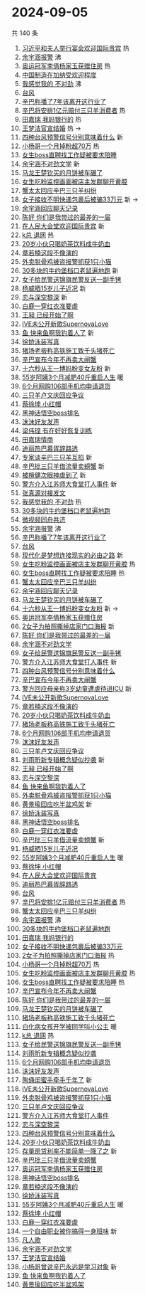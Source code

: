 # 2024-09-05

共 140 条

<!-- BEGIN -->
<!-- 最后更新时间 Thu Sep 05 2024 02:18:53 GMT+0800 (China Standard Time) -->

1. [习近平和夫人举行宴会欢迎国际贵宾](https://s.weibo.com//weibo?q=%23%E4%B9%A0%E8%BF%91%E5%B9%B3%E5%92%8C%E5%A4%AB%E4%BA%BA%E4%B8%BE%E8%A1%8C%E5%AE%B4%E4%BC%9A%E6%AC%A2%E8%BF%8E%E5%9B%BD%E9%99%85%E8%B4%B5%E5%AE%BE%23&Refer=new_time)
   热
1. [余宇涵报警](https://s.weibo.com//weibo?q=%E4%BD%99%E5%AE%87%E6%B6%B5%E6%8A%A5%E8%AD%A6&t=31&band_rank=1&Refer=top)
   沸
1. [奥运冠军李倩杨家玉获赠住房](https://s.weibo.com//weibo?q=%23%E5%A5%A5%E8%BF%90%E5%86%A0%E5%86%9B%E6%9D%8E%E5%80%A9%E6%9D%A8%E5%AE%B6%E7%8E%89%E8%8E%B7%E8%B5%A0%E4%BD%8F%E6%88%BF%23&t=31&band_rank=2&Refer=top)
   热
1. [中国制造在加纳受欢迎程度](https://s.weibo.com//weibo?q=%23%E4%B8%AD%E5%9B%BD%E5%88%B6%E9%80%A0%E5%9C%A8%E5%8A%A0%E7%BA%B3%E5%8F%97%E6%AC%A2%E8%BF%8E%E7%A8%8B%E5%BA%A6%23&t=31&band_rank=3&Refer=top)
1. [我感觉我的 不对劲](https://s.weibo.com//weibo?q=%E6%88%91%E6%84%9F%E8%A7%89%E6%88%91%E7%9A%84%20%E4%B8%8D%E5%AF%B9%E5%8A%B2&t=31&band_rank=4&Refer=top)
   沸
1. [台风](https://s.weibo.com//weibo?q=%E5%8F%B0%E9%A3%8E&t=31&band_rank=5&Refer=top)
1. [辛巴称播了7年该离开这行业了](https://s.weibo.com//weibo?q=%23%E8%BE%9B%E5%B7%B4%E7%A7%B0%E6%92%AD%E4%BA%867%E5%B9%B4%E8%AF%A5%E7%A6%BB%E5%BC%80%E8%BF%99%E8%A1%8C%E4%B8%9A%E4%BA%86%23&t=31&band_rank=6&Refer=top)
1. [辛巴将安排1亿元赔付三只羊消费者](https://s.weibo.com//weibo?q=%23%E8%BE%9B%E5%B7%B4%E5%B0%86%E5%AE%89%E6%8E%921%E4%BA%BF%E5%85%83%E8%B5%94%E4%BB%98%E4%B8%89%E5%8F%AA%E7%BE%8A%E6%B6%88%E8%B4%B9%E8%80%85%23&t=31&band_rank=7&Refer=top)
   热
1. [田嘉瑞 我妈银行的](https://s.weibo.com//weibo?q=%E7%94%B0%E5%98%89%E7%91%9E%20%E6%88%91%E5%A6%88%E9%93%B6%E8%A1%8C%E7%9A%84&t=31&band_rank=8&Refer=top)
   热
1. [王梦洁官宣结婚](https://s.weibo.com//weibo?q=%23%E7%8E%8B%E6%A2%A6%E6%B4%81%E5%AE%98%E5%AE%A3%E7%BB%93%E5%A9%9A%23&t=31&band_rank=9&Refer=top)
   热 ->
1. [四种台风预警信号分别意味着什么](https://s.weibo.com//weibo?q=%23%E5%9B%9B%E7%A7%8D%E5%8F%B0%E9%A3%8E%E9%A2%84%E8%AD%A6%E4%BF%A1%E5%8F%B7%E5%88%86%E5%88%AB%E6%84%8F%E5%91%B3%E7%9D%80%E4%BB%80%E4%B9%88%23&t=31&band_rank=10&Refer=top)
   新
1. [小杨哥一个月掉粉超70万](https://s.weibo.com//weibo?q=%23%E5%B0%8F%E6%9D%A8%E5%93%A5%E4%B8%80%E4%B8%AA%E6%9C%88%E6%8E%89%E7%B2%89%E8%B6%8570%E4%B8%87%23&t=31&band_rank=11&Refer=top)
   热
1. [女生boss直聘找工作疑被要求陪睡](https://s.weibo.com//weibo?q=%23%E5%A5%B3%E7%94%9Fboss%E7%9B%B4%E8%81%98%E6%89%BE%E5%B7%A5%E4%BD%9C%E7%96%91%E8%A2%AB%E8%A6%81%E6%B1%82%E9%99%AA%E7%9D%A1%23&t=31&band_rank=12&Refer=top)
1. [余宇涵不对劲文学](https://s.weibo.com//weibo?q=%23%E4%BD%99%E5%AE%87%E6%B6%B5%E4%B8%8D%E5%AF%B9%E5%8A%B2%E6%96%87%E5%AD%A6%23&t=31&band_rank=13&Refer=top)
   新
1. [马龙王楚钦买的月饼被车碾了](https://s.weibo.com//weibo?q=%23%E9%A9%AC%E9%BE%99%E7%8E%8B%E6%A5%9A%E9%92%A6%E4%B9%B0%E7%9A%84%E6%9C%88%E9%A5%BC%E8%A2%AB%E8%BD%A6%E7%A2%BE%E4%BA%86%23&t=31&band_rank=14&Refer=top)
1. [女生吃粉监控画面被店主发群聊开黄腔](https://s.weibo.com//weibo?q=%23%E5%A5%B3%E7%94%9F%E5%90%83%E7%B2%89%E7%9B%91%E6%8E%A7%E7%94%BB%E9%9D%A2%E8%A2%AB%E5%BA%97%E4%B8%BB%E5%8F%91%E7%BE%A4%E8%81%8A%E5%BC%80%E9%BB%84%E8%85%94%23&t=31&band_rank=15&Refer=top)
1. [蟹太太回应辛巴三只羊纠纷](https://s.weibo.com//weibo?q=%23%E8%9F%B9%E5%A4%AA%E5%A4%AA%E5%9B%9E%E5%BA%94%E8%BE%9B%E5%B7%B4%E4%B8%89%E5%8F%AA%E7%BE%8A%E7%BA%A0%E7%BA%B7%23&t=31&band_rank=16&Refer=top)
1. [女子接收不明快递包裹后被骗33万元](https://s.weibo.com//weibo?q=%23%E5%A5%B3%E5%AD%90%E6%8E%A5%E6%94%B6%E4%B8%8D%E6%98%8E%E5%BF%AB%E9%80%92%E5%8C%85%E8%A3%B9%E5%90%8E%E8%A2%AB%E9%AA%9733%E4%B8%87%E5%85%83%23&t=31&band_rank=17&Refer=top)
   新 ->
1. [余宇涵回应聊天记录](https://s.weibo.com//weibo?q=%23%E4%BD%99%E5%AE%87%E6%B6%B5%E5%9B%9E%E5%BA%94%E8%81%8A%E5%A4%A9%E8%AE%B0%E5%BD%95%23&t=31&band_rank=18&Refer=top)
1. [陈好 你们是我带过的最差的一届](https://s.weibo.com//weibo?q=%E9%99%88%E5%A5%BD%20%E4%BD%A0%E4%BB%AC%E6%98%AF%E6%88%91%E5%B8%A6%E8%BF%87%E7%9A%84%E6%9C%80%E5%B7%AE%E7%9A%84%E4%B8%80%E5%B1%8A&t=31&band_rank=19&Refer=top)
1. [在人民大会堂欢迎国际贵宾](https://s.weibo.com//weibo?q=%23%E5%9C%A8%E4%BA%BA%E6%B0%91%E5%A4%A7%E4%BC%9A%E5%A0%82%E6%AC%A2%E8%BF%8E%E5%9B%BD%E9%99%85%E8%B4%B5%E5%AE%BE%23&t=31&band_rank=20&Refer=top)
   新
1. [k总 退网](https://s.weibo.com//weibo?q=k%E6%80%BB%20%E9%80%80%E7%BD%91&t=31&band_rank=21&Refer=top)
   热
1. [20岁小伙只喝奶茶饮料成牛奶血](https://s.weibo.com//weibo?q=%2320%E5%B2%81%E5%B0%8F%E4%BC%99%E5%8F%AA%E5%96%9D%E5%A5%B6%E8%8C%B6%E9%A5%AE%E6%96%99%E6%88%90%E7%89%9B%E5%A5%B6%E8%A1%80%23&t=31&band_rank=22&Refer=top)
1. [章若楠这段不像演的](https://s.weibo.com//weibo?q=%E7%AB%A0%E8%8B%A5%E6%A5%A0%E8%BF%99%E6%AE%B5%E4%B8%8D%E5%83%8F%E6%BC%94%E7%9A%84&t=31&band_rank=23&Refer=top)
1. [外卖脱骨鸡被盗报警抓获1只小猫](https://s.weibo.com//weibo?q=%23%E5%A4%96%E5%8D%96%E8%84%B1%E9%AA%A8%E9%B8%A1%E8%A2%AB%E7%9B%97%E6%8A%A5%E8%AD%A6%E6%8A%93%E8%8E%B71%E5%8F%AA%E5%B0%8F%E7%8C%AB%23&t=31&band_rank=24&Refer=top)
1. [30多块的牛约堡档口老鼠遍地跑](https://s.weibo.com//weibo?q=%2330%E5%A4%9A%E5%9D%97%E7%9A%84%E7%89%9B%E7%BA%A6%E5%A0%A1%E6%A1%A3%E5%8F%A3%E8%80%81%E9%BC%A0%E9%81%8D%E5%9C%B0%E8%B7%91%23&t=31&band_rank=25&Refer=top)
   新
1. [女子给民警送锦旗民警反送一副手铐](https://s.weibo.com//weibo?q=%23%E5%A5%B3%E5%AD%90%E7%BB%99%E6%B0%91%E8%AD%A6%E9%80%81%E9%94%A6%E6%97%97%E6%B0%91%E8%AD%A6%E5%8F%8D%E9%80%81%E4%B8%80%E5%89%AF%E6%89%8B%E9%93%90%23&t=31&band_rank=26&Refer=top)
1. [杨威晒15岁儿子近况](https://s.weibo.com//weibo?q=%23%E6%9D%A8%E5%A8%81%E6%99%9215%E5%B2%81%E5%84%BF%E5%AD%90%E8%BF%91%E5%86%B5%23&t=31&band_rank=27&Refer=top)
   新
1. [恋与深空黎深](https://s.weibo.com//weibo?q=%E6%81%8B%E4%B8%8E%E6%B7%B1%E7%A9%BA%E9%BB%8E%E6%B7%B1&t=31&band_rank=28&Refer=top)
   新
1. [白鹿一穿红衣准要虐](https://s.weibo.com//weibo?q=%23%E7%99%BD%E9%B9%BF%E4%B8%80%E7%A9%BF%E7%BA%A2%E8%A1%A3%E5%87%86%E8%A6%81%E8%99%90%23&t=31&band_rank=29&Refer=top)
1. [王昶 已经开始了啊](https://s.weibo.com//weibo?q=%E7%8E%8B%E6%98%B6%20%E5%B7%B2%E7%BB%8F%E5%BC%80%E5%A7%8B%E4%BA%86%E5%95%8A&t=31&band_rank=30&Refer=top)
1. [IVE未公开新歌SupernovaLove](https://s.weibo.com//weibo?q=IVE%E6%9C%AA%E5%85%AC%E5%BC%80%E6%96%B0%E6%AD%8CSupernovaLove&t=31&band_rank=31&Refer=top)
1. [鱼 快来鱼啊我钓着人了](https://s.weibo.com//weibo?q=%E9%B1%BC%20%E5%BF%AB%E6%9D%A5%E9%B1%BC%E5%95%8A%E6%88%91%E9%92%93%E7%9D%80%E4%BA%BA%E4%BA%86&t=31&band_rank=32&Refer=top)
   新
1. [徐娇泳装写真](https://s.weibo.com//weibo?q=%23%E5%BE%90%E5%A8%87%E6%B3%B3%E8%A3%85%E5%86%99%E7%9C%9F%23&t=31&band_rank=33&Refer=top)
1. [猪场老板称高铁施工致千头猪死亡](https://s.weibo.com//weibo?q=%23%E7%8C%AA%E5%9C%BA%E8%80%81%E6%9D%BF%E7%A7%B0%E9%AB%98%E9%93%81%E6%96%BD%E5%B7%A5%E8%87%B4%E5%8D%83%E5%A4%B4%E7%8C%AA%E6%AD%BB%E4%BA%A1%23&t=31&band_rank=34&Refer=top)
1. [辛巴宣布今年不再卖大闸蟹](https://s.weibo.com//weibo?q=%23%E8%BE%9B%E5%B7%B4%E5%AE%A3%E5%B8%83%E4%BB%8A%E5%B9%B4%E4%B8%8D%E5%86%8D%E5%8D%96%E5%A4%A7%E9%97%B8%E8%9F%B9%23&t=31&band_rank=35&Refer=top)
1. [十六秒从王一博妈粉变女友粉](https://s.weibo.com//weibo?q=%E5%8D%81%E5%85%AD%E7%A7%92%E4%BB%8E%E7%8E%8B%E4%B8%80%E5%8D%9A%E5%A6%88%E7%B2%89%E5%8F%98%E5%A5%B3%E5%8F%8B%E7%B2%89&t=31&band_rank=36&Refer=top)
   新
1. [55岁阿姨3个月减肥40斤重启人生](https://s.weibo.com//weibo?q=%2355%E5%B2%81%E9%98%BF%E5%A7%A83%E4%B8%AA%E6%9C%88%E5%87%8F%E8%82%A540%E6%96%A4%E9%87%8D%E5%90%AF%E4%BA%BA%E7%94%9F%23&t=31&band_rank=37&Refer=top)
   暖
1. [6个月网购106部手机均申请退货](https://s.weibo.com//weibo?q=%236%E4%B8%AA%E6%9C%88%E7%BD%91%E8%B4%AD106%E9%83%A8%E6%89%8B%E6%9C%BA%E5%9D%87%E7%94%B3%E8%AF%B7%E9%80%80%E8%B4%A7%23&t=31&band_rank=38&Refer=top)
1. [三只羊卢文庆回应争议](https://s.weibo.com//weibo?q=%23%E4%B8%89%E5%8F%AA%E7%BE%8A%E5%8D%A2%E6%96%87%E5%BA%86%E5%9B%9E%E5%BA%94%E4%BA%89%E8%AE%AE%23&t=31&band_rank=39&Refer=top)
1. [蔡徐坤 小红帽](https://s.weibo.com//weibo?q=%E8%94%A1%E5%BE%90%E5%9D%A4%20%E5%B0%8F%E7%BA%A2%E5%B8%BD&t=31&band_rank=40&Refer=top)
1. [黑神话悟空boss排名](https://s.weibo.com//weibo?q=%23%E9%BB%91%E7%A5%9E%E8%AF%9D%E6%82%9F%E7%A9%BAboss%E6%8E%92%E5%90%8D%23&t=31&band_rank=41&Refer=top)
1. [沫沫好友发声](https://s.weibo.com//weibo?q=%23%E6%B2%AB%E6%B2%AB%E5%A5%BD%E5%8F%8B%E5%8F%91%E5%A3%B0%23&t=31&band_rank=42&Refer=top)
1. [梁伟铿 有在好好恢复训练](https://s.weibo.com//weibo?q=%E6%A2%81%E4%BC%9F%E9%93%BF%20%E6%9C%89%E5%9C%A8%E5%A5%BD%E5%A5%BD%E6%81%A2%E5%A4%8D%E8%AE%AD%E7%BB%83&t=31&band_rank=43&Refer=top)
1. [田嘉瑞情商](https://s.weibo.com//weibo?q=%E7%94%B0%E5%98%89%E7%91%9E%E6%83%85%E5%95%86&t=31&band_rank=44&Refer=top)
1. [迪丽热巴慕胥辞路透](https://s.weibo.com//weibo?q=%23%E8%BF%AA%E4%B8%BD%E7%83%AD%E5%B7%B4%E6%85%95%E8%83%A5%E8%BE%9E%E8%B7%AF%E9%80%8F%23&t=31&band_rank=45&Refer=top)
1. [专家谈辛巴三只羊互掐](https://s.weibo.com//weibo?q=%23%E4%B8%93%E5%AE%B6%E8%B0%88%E8%BE%9B%E5%B7%B4%E4%B8%89%E5%8F%AA%E7%BE%8A%E4%BA%92%E6%8E%90%23&t=31&band_rank=46&Refer=top)
   新
1. [辛巴批三只羊借流量卖螃蟹](https://s.weibo.com//weibo?q=%23%E8%BE%9B%E5%B7%B4%E6%89%B9%E4%B8%89%E5%8F%AA%E7%BE%8A%E5%80%9F%E6%B5%81%E9%87%8F%E5%8D%96%E8%9E%83%E8%9F%B9%23&t=31&band_rank=47&Refer=top)
   新
1. [被檀健次眼神虐到了](https://s.weibo.com//weibo?q=%23%E8%A2%AB%E6%AA%80%E5%81%A5%E6%AC%A1%E7%9C%BC%E7%A5%9E%E8%99%90%E5%88%B0%E4%BA%86%23&t=31&band_rank=48&Refer=top)
   新
1. [警方介入江苏师大食堂打人事件](https://s.weibo.com//weibo?q=%23%E8%AD%A6%E6%96%B9%E4%BB%8B%E5%85%A5%E6%B1%9F%E8%8B%8F%E5%B8%88%E5%A4%A7%E9%A3%9F%E5%A0%82%E6%89%93%E4%BA%BA%E4%BA%8B%E4%BB%B6%23&t=31&band_rank=49&Refer=top)
   新
1. [张真源对接发文](https://s.weibo.com//weibo?q=%23%E5%BC%A0%E7%9C%9F%E6%BA%90%E5%AF%B9%E6%8E%A5%E5%8F%91%E6%96%87%23&t=31&band_rank=50&Refer=top)
1. [我感觉我的 不对劲](https://s.weibo.com//weibo?q=%E6%88%91%E6%84%9F%E8%A7%89%E6%88%91%E7%9A%84%20%E4%B8%8D%E5%AF%B9%E5%8A%B2&t=31&band_rank=1&Refer=top)
   热
1. [30多块的牛约堡档口老鼠遍地跑](https://s.weibo.com//weibo?q=%2330%E5%A4%9A%E5%9D%97%E7%9A%84%E7%89%9B%E7%BA%A6%E5%A0%A1%E6%A1%A3%E5%8F%A3%E8%80%81%E9%BC%A0%E9%81%8D%E5%9C%B0%E8%B7%91%23&t=31&band_rank=2&Refer=top)
1. [微视频同舟共济](https://s.weibo.com//weibo?q=%23%E5%BE%AE%E8%A7%86%E9%A2%91%E5%90%8C%E8%88%9F%E5%85%B1%E6%B5%8E%23&t=31&band_rank=3&Refer=top)
1. [余宇涵报警](https://s.weibo.com//weibo?q=%E4%BD%99%E5%AE%87%E6%B6%B5%E6%8A%A5%E8%AD%A6&t=31&band_rank=4&Refer=top)
   沸
1. [辛巴称播了7年该离开这行业了](https://s.weibo.com//weibo?q=%23%E8%BE%9B%E5%B7%B4%E7%A7%B0%E6%92%AD%E4%BA%867%E5%B9%B4%E8%AF%A5%E7%A6%BB%E5%BC%80%E8%BF%99%E8%A1%8C%E4%B8%9A%E4%BA%86%23&t=31&band_rank=5&Refer=top)
1. [台风](https://s.weibo.com//weibo?q=%E5%8F%B0%E9%A3%8E&t=31&band_rank=6&Refer=top)
1. [现代化是梦想连接现实的必由之路](https://s.weibo.com//weibo?q=%23%E7%8E%B0%E4%BB%A3%E5%8C%96%E6%98%AF%E6%A2%A6%E6%83%B3%E8%BF%9E%E6%8E%A5%E7%8E%B0%E5%AE%9E%E7%9A%84%E5%BF%85%E7%94%B1%E4%B9%8B%E8%B7%AF%23&t=31&band_rank=10&Refer=top)
   新
1. [女生吃粉监控画面被店主发群聊开黄腔](https://s.weibo.com//weibo?q=%23%E5%A5%B3%E7%94%9F%E5%90%83%E7%B2%89%E7%9B%91%E6%8E%A7%E7%94%BB%E9%9D%A2%E8%A2%AB%E5%BA%97%E4%B8%BB%E5%8F%91%E7%BE%A4%E8%81%8A%E5%BC%80%E9%BB%84%E8%85%94%23&t=31&band_rank=12&Refer=top)
   热
1. [女生boss直聘找工作疑被要求陪睡](https://s.weibo.com//weibo?q=%23%E5%A5%B3%E7%94%9Fboss%E7%9B%B4%E8%81%98%E6%89%BE%E5%B7%A5%E4%BD%9C%E7%96%91%E8%A2%AB%E8%A6%81%E6%B1%82%E9%99%AA%E7%9D%A1%23&t=31&band_rank=13&Refer=top)
   热
1. [蟹太太回应辛巴三只羊纠纷](https://s.weibo.com//weibo?q=%23%E8%9F%B9%E5%A4%AA%E5%A4%AA%E5%9B%9E%E5%BA%94%E8%BE%9B%E5%B7%B4%E4%B8%89%E5%8F%AA%E7%BE%8A%E7%BA%A0%E7%BA%B7%23&t=31&band_rank=14&Refer=top)
1. [余宇涵回应聊天记录](https://s.weibo.com//weibo?q=%23%E4%BD%99%E5%AE%87%E6%B6%B5%E5%9B%9E%E5%BA%94%E8%81%8A%E5%A4%A9%E8%AE%B0%E5%BD%95%23&t=31&band_rank=15&Refer=top)
1. [马龙王楚钦买的月饼被车碾了](https://s.weibo.com//weibo?q=%23%E9%A9%AC%E9%BE%99%E7%8E%8B%E6%A5%9A%E9%92%A6%E4%B9%B0%E7%9A%84%E6%9C%88%E9%A5%BC%E8%A2%AB%E8%BD%A6%E7%A2%BE%E4%BA%86%23&t=31&band_rank=16&Refer=top)
1. [十六秒从王一博妈粉变女友粉](https://s.weibo.com//weibo?q=%E5%8D%81%E5%85%AD%E7%A7%92%E4%BB%8E%E7%8E%8B%E4%B8%80%E5%8D%9A%E5%A6%88%E7%B2%89%E5%8F%98%E5%A5%B3%E5%8F%8B%E7%B2%89&t=31&band_rank=18&Refer=top)
   新 ->
1. [奥运冠军李倩杨家玉获赠住房](https://s.weibo.com//weibo?q=%23%E5%A5%A5%E8%BF%90%E5%86%A0%E5%86%9B%E6%9D%8E%E5%80%A9%E6%9D%A8%E5%AE%B6%E7%8E%89%E8%8E%B7%E8%B5%A0%E4%BD%8F%E6%88%BF%23&t=31&band_rank=19&Refer=top)
1. [2女子为拍照撕掉店家门口海报](https://s.weibo.com//weibo?q=%232%E5%A5%B3%E5%AD%90%E4%B8%BA%E6%8B%8D%E7%85%A7%E6%92%95%E6%8E%89%E5%BA%97%E5%AE%B6%E9%97%A8%E5%8F%A3%E6%B5%B7%E6%8A%A5%23&t=31&band_rank=20&Refer=top)
   新
1. [陈好 你们是我带过的最差的一届](https://s.weibo.com//weibo?q=%E9%99%88%E5%A5%BD%20%E4%BD%A0%E4%BB%AC%E6%98%AF%E6%88%91%E5%B8%A6%E8%BF%87%E7%9A%84%E6%9C%80%E5%B7%AE%E7%9A%84%E4%B8%80%E5%B1%8A&t=31&band_rank=22&Refer=top)
1. [余宇涵不对劲文学](https://s.weibo.com//weibo?q=%23%E4%BD%99%E5%AE%87%E6%B6%B5%E4%B8%8D%E5%AF%B9%E5%8A%B2%E6%96%87%E5%AD%A6%23&t=31&band_rank=23&Refer=top)
1. [女子给民警送锦旗民警反送一副手铐](https://s.weibo.com//weibo?q=%23%E5%A5%B3%E5%AD%90%E7%BB%99%E6%B0%91%E8%AD%A6%E9%80%81%E9%94%A6%E6%97%97%E6%B0%91%E8%AD%A6%E5%8F%8D%E9%80%81%E4%B8%80%E5%89%AF%E6%89%8B%E9%93%90%23&t=31&band_rank=24&Refer=top)
1. [警方介入江苏师大食堂打人事件](https://s.weibo.com//weibo?q=%23%E8%AD%A6%E6%96%B9%E4%BB%8B%E5%85%A5%E6%B1%9F%E8%8B%8F%E5%B8%88%E5%A4%A7%E9%A3%9F%E5%A0%82%E6%89%93%E4%BA%BA%E4%BA%8B%E4%BB%B6%23&t=31&band_rank=25&Refer=top)
   新
1. [四种台风预警信号分别意味着什么](https://s.weibo.com//weibo?q=%23%E5%9B%9B%E7%A7%8D%E5%8F%B0%E9%A3%8E%E9%A2%84%E8%AD%A6%E4%BF%A1%E5%8F%B7%E5%88%86%E5%88%AB%E6%84%8F%E5%91%B3%E7%9D%80%E4%BB%80%E4%B9%88%23&t=31&band_rank=26&Refer=top)
1. [辛巴宣布今年不再卖大闸蟹](https://s.weibo.com//weibo?q=%23%E8%BE%9B%E5%B7%B4%E5%AE%A3%E5%B8%83%E4%BB%8A%E5%B9%B4%E4%B8%8D%E5%86%8D%E5%8D%96%E5%A4%A7%E9%97%B8%E8%9F%B9%23&t=31&band_rank=27&Refer=top)
1. [警方回应母亲称3岁幼童遭虐待进ICU](https://s.weibo.com//weibo?q=%23%E8%AD%A6%E6%96%B9%E5%9B%9E%E5%BA%94%E6%AF%8D%E4%BA%B2%E7%A7%B03%E5%B2%81%E5%B9%BC%E7%AB%A5%E9%81%AD%E8%99%90%E5%BE%85%E8%BF%9BICU%23&t=31&band_rank=28&Refer=top)
   新
1. [IVE未公开新歌SupernovaLove](https://s.weibo.com//weibo?q=IVE%E6%9C%AA%E5%85%AC%E5%BC%80%E6%96%B0%E6%AD%8CSupernovaLove&t=31&band_rank=29&Refer=top)
1. [章若楠这段不像演的](https://s.weibo.com//weibo?q=%E7%AB%A0%E8%8B%A5%E6%A5%A0%E8%BF%99%E6%AE%B5%E4%B8%8D%E5%83%8F%E6%BC%94%E7%9A%84&t=31&band_rank=30&Refer=top)
1. [20岁小伙只喝奶茶饮料成牛奶血](https://s.weibo.com//weibo?q=%2320%E5%B2%81%E5%B0%8F%E4%BC%99%E5%8F%AA%E5%96%9D%E5%A5%B6%E8%8C%B6%E9%A5%AE%E6%96%99%E6%88%90%E7%89%9B%E5%A5%B6%E8%A1%80%23&t=31&band_rank=31&Refer=top)
1. [猪场老板称高铁施工致千头猪死亡](https://s.weibo.com//weibo?q=%23%E7%8C%AA%E5%9C%BA%E8%80%81%E6%9D%BF%E7%A7%B0%E9%AB%98%E9%93%81%E6%96%BD%E5%B7%A5%E8%87%B4%E5%8D%83%E5%A4%B4%E7%8C%AA%E6%AD%BB%E4%BA%A1%23&t=31&band_rank=32&Refer=top)
1. [6个月网购106部手机均申请退货](https://s.weibo.com//weibo?q=%236%E4%B8%AA%E6%9C%88%E7%BD%91%E8%B4%AD106%E9%83%A8%E6%89%8B%E6%9C%BA%E5%9D%87%E7%94%B3%E8%AF%B7%E9%80%80%E8%B4%A7%23&t=31&band_rank=33&Refer=top)
1. [沫沫好友发声](https://s.weibo.com//weibo?q=%23%E6%B2%AB%E6%B2%AB%E5%A5%BD%E5%8F%8B%E5%8F%91%E5%A3%B0%23&t=31&band_rank=34&Refer=top)
1. [三只羊卢文庆回应争议](https://s.weibo.com//weibo?q=%23%E4%B8%89%E5%8F%AA%E7%BE%8A%E5%8D%A2%E6%96%87%E5%BA%86%E5%9B%9E%E5%BA%94%E4%BA%89%E8%AE%AE%23&t=31&band_rank=35&Refer=top)
1. [刘雨昕新专辑概念疑似抄袭](https://s.weibo.com//weibo?q=%23%E5%88%98%E9%9B%A8%E6%98%95%E6%96%B0%E4%B8%93%E8%BE%91%E6%A6%82%E5%BF%B5%E7%96%91%E4%BC%BC%E6%8A%84%E8%A2%AD%23&t=31&band_rank=36&Refer=top)
   新
1. [王昶 已经开始了啊](https://s.weibo.com//weibo?q=%E7%8E%8B%E6%98%B6%20%E5%B7%B2%E7%BB%8F%E5%BC%80%E5%A7%8B%E4%BA%86%E5%95%8A&t=31&band_rank=37&Refer=top)
1. [恋与深空黎深](https://s.weibo.com//weibo?q=%E6%81%8B%E4%B8%8E%E6%B7%B1%E7%A9%BA%E9%BB%8E%E6%B7%B1&t=31&band_rank=38&Refer=top)
1. [鱼 快来鱼啊我钓着人了](https://s.weibo.com//weibo?q=%E9%B1%BC%20%E5%BF%AB%E6%9D%A5%E9%B1%BC%E5%95%8A%E6%88%91%E9%92%93%E7%9D%80%E4%BA%BA%E4%BA%86&t=31&band_rank=39&Refer=top)
1. [外卖脱骨鸡被盗报警抓获1只小猫](https://s.weibo.com//weibo?q=%23%E5%A4%96%E5%8D%96%E8%84%B1%E9%AA%A8%E9%B8%A1%E8%A2%AB%E7%9B%97%E6%8A%A5%E8%AD%A6%E6%8A%93%E8%8E%B71%E5%8F%AA%E5%B0%8F%E7%8C%AB%23&t=31&band_rank=40&Refer=top)
1. [黄景瑜回应吃半盆鸡架](https://s.weibo.com//weibo?q=%23%E9%BB%84%E6%99%AF%E7%91%9C%E5%9B%9E%E5%BA%94%E5%90%83%E5%8D%8A%E7%9B%86%E9%B8%A1%E6%9E%B6%23&t=31&band_rank=41&Refer=top)
   新
1. [徐娇泳装写真](https://s.weibo.com//weibo?q=%23%E5%BE%90%E5%A8%87%E6%B3%B3%E8%A3%85%E5%86%99%E7%9C%9F%23&t=31&band_rank=42&Refer=top)
1. [黑神话悟空boss排名](https://s.weibo.com//weibo?q=%23%E9%BB%91%E7%A5%9E%E8%AF%9D%E6%82%9F%E7%A9%BAboss%E6%8E%92%E5%90%8D%23&t=31&band_rank=43&Refer=top)
1. [白鹿一穿红衣准要虐](https://s.weibo.com//weibo?q=%23%E7%99%BD%E9%B9%BF%E4%B8%80%E7%A9%BF%E7%BA%A2%E8%A1%A3%E5%87%86%E8%A6%81%E8%99%90%23&t=31&band_rank=44&Refer=top)
1. [辛巴批三只羊借流量卖螃蟹](https://s.weibo.com//weibo?q=%23%E8%BE%9B%E5%B7%B4%E6%89%B9%E4%B8%89%E5%8F%AA%E7%BE%8A%E5%80%9F%E6%B5%81%E9%87%8F%E5%8D%96%E8%9E%83%E8%9F%B9%23&t=31&band_rank=45&Refer=top)
   新
1. [杨威晒15岁儿子近况](https://s.weibo.com//weibo?q=%23%E6%9D%A8%E5%A8%81%E6%99%9215%E5%B2%81%E5%84%BF%E5%AD%90%E8%BF%91%E5%86%B5%23&t=31&band_rank=46&Refer=top)
1. [55岁阿姨3个月减肥40斤重启人生](https://s.weibo.com//weibo?q=%2355%E5%B2%81%E9%98%BF%E5%A7%A83%E4%B8%AA%E6%9C%88%E5%87%8F%E8%82%A540%E6%96%A4%E9%87%8D%E5%90%AF%E4%BA%BA%E7%94%9F%23&t=31&band_rank=47&Refer=top)
   暖
1. [蔡徐坤 小红帽](https://s.weibo.com//weibo?q=%E8%94%A1%E5%BE%90%E5%9D%A4%20%E5%B0%8F%E7%BA%A2%E5%B8%BD&t=31&band_rank=48&Refer=top)
1. [在人民大会堂欢迎国际贵宾](https://s.weibo.com//weibo?q=%23%E5%9C%A8%E4%BA%BA%E6%B0%91%E5%A4%A7%E4%BC%9A%E5%A0%82%E6%AC%A2%E8%BF%8E%E5%9B%BD%E9%99%85%E8%B4%B5%E5%AE%BE%23&t=31&band_rank=49&Refer=top)
1. [迪丽热巴慕胥辞路透](https://s.weibo.com//weibo?q=%23%E8%BF%AA%E4%B8%BD%E7%83%AD%E5%B7%B4%E6%85%95%E8%83%A5%E8%BE%9E%E8%B7%AF%E9%80%8F%23&t=31&band_rank=50&Refer=top)
1. [台风](https://s.weibo.com//weibo?q=%E5%8F%B0%E9%A3%8E&t=31&band_rank=2&Refer=top)
1. [辛巴将安排1亿元赔付三只羊消费者](https://s.weibo.com//weibo?q=%23%E8%BE%9B%E5%B7%B4%E5%B0%86%E5%AE%89%E6%8E%921%E4%BA%BF%E5%85%83%E8%B5%94%E4%BB%98%E4%B8%89%E5%8F%AA%E7%BE%8A%E6%B6%88%E8%B4%B9%E8%80%85%23&t=31&band_rank=4&Refer=top)
   热
1. [蟹太太回应辛巴三只羊纠纷](https://s.weibo.com//weibo?q=%23%E8%9F%B9%E5%A4%AA%E5%A4%AA%E5%9B%9E%E5%BA%94%E8%BE%9B%E5%B7%B4%E4%B8%89%E5%8F%AA%E7%BE%8A%E7%BA%A0%E7%BA%B7%23&t=31&band_rank=6&Refer=top)
1. [余宇涵报警](https://s.weibo.com//weibo?q=%E4%BD%99%E5%AE%87%E6%B6%B5%E6%8A%A5%E8%AD%A6&t=31&band_rank=7&Refer=top)
   沸
1. [30多块的牛约堡档口老鼠遍地跑](https://s.weibo.com//weibo?q=%2330%E5%A4%9A%E5%9D%97%E7%9A%84%E7%89%9B%E7%BA%A6%E5%A0%A1%E6%A1%A3%E5%8F%A3%E8%80%81%E9%BC%A0%E9%81%8D%E5%9C%B0%E8%B7%91%23&t=31&band_rank=8&Refer=top)
1. [田嘉瑞 我妈银行的](https://s.weibo.com//weibo?q=%E7%94%B0%E5%98%89%E7%91%9E%20%E6%88%91%E5%A6%88%E9%93%B6%E8%A1%8C%E7%9A%84&t=31&band_rank=9&Refer=top)
1. [女子接收不明快递包裹后被骗33万元](https://s.weibo.com//weibo?q=%23%E5%A5%B3%E5%AD%90%E6%8E%A5%E6%94%B6%E4%B8%8D%E6%98%8E%E5%BF%AB%E9%80%92%E5%8C%85%E8%A3%B9%E5%90%8E%E8%A2%AB%E9%AA%9733%E4%B8%87%E5%85%83%23&t=31&band_rank=10&Refer=top)
1. [2女子为拍照撕掉店家门口海报](https://s.weibo.com//weibo?q=%232%E5%A5%B3%E5%AD%90%E4%B8%BA%E6%8B%8D%E7%85%A7%E6%92%95%E6%8E%89%E5%BA%97%E5%AE%B6%E9%97%A8%E5%8F%A3%E6%B5%B7%E6%8A%A5%23&t=31&band_rank=11&Refer=top)
   热
1. [小杨哥一个月掉粉超70万](https://s.weibo.com//weibo?q=%23%E5%B0%8F%E6%9D%A8%E5%93%A5%E4%B8%80%E4%B8%AA%E6%9C%88%E6%8E%89%E7%B2%89%E8%B6%8570%E4%B8%87%23&t=31&band_rank=12&Refer=top)
   热
1. [女生吃粉监控画面被店主发群聊开黄腔](https://s.weibo.com//weibo?q=%23%E5%A5%B3%E7%94%9F%E5%90%83%E7%B2%89%E7%9B%91%E6%8E%A7%E7%94%BB%E9%9D%A2%E8%A2%AB%E5%BA%97%E4%B8%BB%E5%8F%91%E7%BE%A4%E8%81%8A%E5%BC%80%E9%BB%84%E8%85%94%23&t=31&band_rank=13&Refer=top)
   热
1. [女生boss直聘找工作疑被要求陪睡](https://s.weibo.com//weibo?q=%23%E5%A5%B3%E7%94%9Fboss%E7%9B%B4%E8%81%98%E6%89%BE%E5%B7%A5%E4%BD%9C%E7%96%91%E8%A2%AB%E8%A6%81%E6%B1%82%E9%99%AA%E7%9D%A1%23&t=31&band_rank=14&Refer=top)
   热
1. [辛巴宣布今年不再卖大闸蟹](https://s.weibo.com//weibo?q=%23%E8%BE%9B%E5%B7%B4%E5%AE%A3%E5%B8%83%E4%BB%8A%E5%B9%B4%E4%B8%8D%E5%86%8D%E5%8D%96%E5%A4%A7%E9%97%B8%E8%9F%B9%23&t=31&band_rank=16&Refer=top)
1. [陈好 你们是我带过的最差的一届](https://s.weibo.com//weibo?q=%E9%99%88%E5%A5%BD%20%E4%BD%A0%E4%BB%AC%E6%98%AF%E6%88%91%E5%B8%A6%E8%BF%87%E7%9A%84%E6%9C%80%E5%B7%AE%E7%9A%84%E4%B8%80%E5%B1%8A&t=31&band_rank=17&Refer=top)
1. [马龙王楚钦买的月饼被车碾了](https://s.weibo.com//weibo?q=%23%E9%A9%AC%E9%BE%99%E7%8E%8B%E6%A5%9A%E9%92%A6%E4%B9%B0%E7%9A%84%E6%9C%88%E9%A5%BC%E8%A2%AB%E8%BD%A6%E7%A2%BE%E4%BA%86%23&t=31&band_rank=19&Refer=top)
1. [猪场老板称高铁施工致千头猪死亡](https://s.weibo.com//weibo?q=%23%E7%8C%AA%E5%9C%BA%E8%80%81%E6%9D%BF%E7%A7%B0%E9%AB%98%E9%93%81%E6%96%BD%E5%B7%A5%E8%87%B4%E5%8D%83%E5%A4%B4%E7%8C%AA%E6%AD%BB%E4%BA%A1%23&t=31&band_rank=20&Refer=top)
1. [白化病女孩开学被同学叫小公主](https://s.weibo.com//weibo?q=%23%E7%99%BD%E5%8C%96%E7%97%85%E5%A5%B3%E5%AD%A9%E5%BC%80%E5%AD%A6%E8%A2%AB%E5%90%8C%E5%AD%A6%E5%8F%AB%E5%B0%8F%E5%85%AC%E4%B8%BB%23&t=31&band_rank=21&Refer=top)
   暖
1. [k总 退网](https://s.weibo.com//weibo?q=k%E6%80%BB%20%E9%80%80%E7%BD%91&t=31&band_rank=22&Refer=top)
   热
1. [女子给民警送锦旗民警反送一副手铐](https://s.weibo.com//weibo?q=%23%E5%A5%B3%E5%AD%90%E7%BB%99%E6%B0%91%E8%AD%A6%E9%80%81%E9%94%A6%E6%97%97%E6%B0%91%E8%AD%A6%E5%8F%8D%E9%80%81%E4%B8%80%E5%89%AF%E6%89%8B%E9%93%90%23&t=31&band_rank=23&Refer=top)
1. [刘雨昕新专辑概念疑似抄袭](https://s.weibo.com//weibo?q=%23%E5%88%98%E9%9B%A8%E6%98%95%E6%96%B0%E4%B8%93%E8%BE%91%E6%A6%82%E5%BF%B5%E7%96%91%E4%BC%BC%E6%8A%84%E8%A2%AD%23&t=31&band_rank=24&Refer=top)
1. [6个月网购106部手机均申请退货](https://s.weibo.com//weibo?q=%236%E4%B8%AA%E6%9C%88%E7%BD%91%E8%B4%AD106%E9%83%A8%E6%89%8B%E6%9C%BA%E5%9D%87%E7%94%B3%E8%AF%B7%E9%80%80%E8%B4%A7%23&t=31&band_rank=25&Refer=top)
1. [沫沫好友发声](https://s.weibo.com//weibo?q=%23%E6%B2%AB%E6%B2%AB%E5%A5%BD%E5%8F%8B%E5%8F%91%E5%A3%B0%23&t=31&band_rank=26&Refer=top)
1. [陶俑闺蜜手牵手千年了](https://s.weibo.com//weibo?q=%23%E9%99%B6%E4%BF%91%E9%97%BA%E8%9C%9C%E6%89%8B%E7%89%B5%E6%89%8B%E5%8D%83%E5%B9%B4%E4%BA%86%23&t=31&band_rank=27&Refer=top)
   新
1. [IVE未公开新歌SupernovaLove](https://s.weibo.com//weibo?q=IVE%E6%9C%AA%E5%85%AC%E5%BC%80%E6%96%B0%E6%AD%8CSupernovaLove&t=31&band_rank=28&Refer=top)
1. [外卖脱骨鸡被盗报警抓获1只小猫](https://s.weibo.com//weibo?q=%23%E5%A4%96%E5%8D%96%E8%84%B1%E9%AA%A8%E9%B8%A1%E8%A2%AB%E7%9B%97%E6%8A%A5%E8%AD%A6%E6%8A%93%E8%8E%B71%E5%8F%AA%E5%B0%8F%E7%8C%AB%23&t=31&band_rank=29&Refer=top)
1. [三只羊卢文庆回应争议](https://s.weibo.com//weibo?q=%23%E4%B8%89%E5%8F%AA%E7%BE%8A%E5%8D%A2%E6%96%87%E5%BA%86%E5%9B%9E%E5%BA%94%E4%BA%89%E8%AE%AE%23&t=31&band_rank=30&Refer=top)
1. [警方介入江苏师大食堂打人事件](https://s.weibo.com//weibo?q=%23%E8%AD%A6%E6%96%B9%E4%BB%8B%E5%85%A5%E6%B1%9F%E8%8B%8F%E5%B8%88%E5%A4%A7%E9%A3%9F%E5%A0%82%E6%89%93%E4%BA%BA%E4%BA%8B%E4%BB%B6%23&t=31&band_rank=31&Refer=top)
1. [恋与深空黎深](https://s.weibo.com//weibo?q=%E6%81%8B%E4%B8%8E%E6%B7%B1%E7%A9%BA%E9%BB%8E%E6%B7%B1&t=31&band_rank=32&Refer=top)
1. [四种台风预警信号分别意味着什么](https://s.weibo.com//weibo?q=%23%E5%9B%9B%E7%A7%8D%E5%8F%B0%E9%A3%8E%E9%A2%84%E8%AD%A6%E4%BF%A1%E5%8F%B7%E5%88%86%E5%88%AB%E6%84%8F%E5%91%B3%E7%9D%80%E4%BB%80%E4%B9%88%23&t=31&band_rank=33&Refer=top)
1. [20岁小伙只喝奶茶饮料成牛奶血](https://s.weibo.com//weibo?q=%2320%E5%B2%81%E5%B0%8F%E4%BC%99%E5%8F%AA%E5%96%9D%E5%A5%B6%E8%8C%B6%E9%A5%AE%E6%96%99%E6%88%90%E7%89%9B%E5%A5%B6%E8%A1%80%23&t=31&band_rank=34&Refer=top)
1. [存量房贷利率不能简单一降了之](https://s.weibo.com//weibo?q=%23%E5%AD%98%E9%87%8F%E6%88%BF%E8%B4%B7%E5%88%A9%E7%8E%87%E4%B8%8D%E8%83%BD%E7%AE%80%E5%8D%95%E4%B8%80%E9%99%8D%E4%BA%86%E4%B9%8B%23&t=31&band_rank=35&Refer=top)
   新
1. [辛巴批三只羊借流量卖螃蟹](https://s.weibo.com//weibo?q=%23%E8%BE%9B%E5%B7%B4%E6%89%B9%E4%B8%89%E5%8F%AA%E7%BE%8A%E5%80%9F%E6%B5%81%E9%87%8F%E5%8D%96%E8%9E%83%E8%9F%B9%23&t=31&band_rank=36&Refer=top)
1. [奥运冠军李倩杨家玉获赠住房](https://s.weibo.com//weibo?q=%23%E5%A5%A5%E8%BF%90%E5%86%A0%E5%86%9B%E6%9D%8E%E5%80%A9%E6%9D%A8%E5%AE%B6%E7%8E%89%E8%8E%B7%E8%B5%A0%E4%BD%8F%E6%88%BF%23&t=31&band_rank=37&Refer=top)
1. [黑神话悟空boss排名](https://s.weibo.com//weibo?q=%23%E9%BB%91%E7%A5%9E%E8%AF%9D%E6%82%9F%E7%A9%BAboss%E6%8E%92%E5%90%8D%23&t=31&band_rank=38&Refer=top)
1. [章若楠这段不像演的](https://s.weibo.com//weibo?q=%E7%AB%A0%E8%8B%A5%E6%A5%A0%E8%BF%99%E6%AE%B5%E4%B8%8D%E5%83%8F%E6%BC%94%E7%9A%84&t=31&band_rank=39&Refer=top)
1. [徐娇泳装写真](https://s.weibo.com//weibo?q=%23%E5%BE%90%E5%A8%87%E6%B3%B3%E8%A3%85%E5%86%99%E7%9C%9F%23&t=31&band_rank=40&Refer=top)
1. [55岁阿姨3个月减肥40斤重启人生](https://s.weibo.com//weibo?q=%2355%E5%B2%81%E9%98%BF%E5%A7%A83%E4%B8%AA%E6%9C%88%E5%87%8F%E8%82%A540%E6%96%A4%E9%87%8D%E5%90%AF%E4%BA%BA%E7%94%9F%23&t=31&band_rank=41&Refer=top)
   暖
1. [蔡徐坤 小红帽](https://s.weibo.com//weibo?q=%E8%94%A1%E5%BE%90%E5%9D%A4%20%E5%B0%8F%E7%BA%A2%E5%B8%BD&t=31&band_rank=42&Refer=top)
1. [白鹿一穿红衣准要虐](https://s.weibo.com//weibo?q=%23%E7%99%BD%E9%B9%BF%E4%B8%80%E7%A9%BF%E7%BA%A2%E8%A1%A3%E5%87%86%E8%A6%81%E8%99%90%23&t=31&band_rank=43&Refer=top)
1. [一个自由职业被你搞得一身班味](https://s.weibo.com//weibo?q=%E4%B8%80%E4%B8%AA%E8%87%AA%E7%94%B1%E8%81%8C%E4%B8%9A%E8%A2%AB%E4%BD%A0%E6%90%9E%E5%BE%97%E4%B8%80%E8%BA%AB%E7%8F%AD%E5%91%B3&t=31&band_rank=44&Refer=top)
   新
1. [凡人歌](https://s.weibo.com//weibo?q=%E5%87%A1%E4%BA%BA%E6%AD%8C&t=31&band_rank=45&Refer=top)
1. [余宇涵不对劲文学](https://s.weibo.com//weibo?q=%23%E4%BD%99%E5%AE%87%E6%B6%B5%E4%B8%8D%E5%AF%B9%E5%8A%B2%E6%96%87%E5%AD%A6%23&t=31&band_rank=46&Refer=top)
1. [王梦洁官宣结婚](https://s.weibo.com//weibo?q=%23%E7%8E%8B%E6%A2%A6%E6%B4%81%E5%AE%98%E5%AE%A3%E7%BB%93%E5%A9%9A%23&t=31&band_rank=47&Refer=top)
1. [小杨哥曾说辛巴永远是学习对象](https://s.weibo.com//weibo?q=%23%E5%B0%8F%E6%9D%A8%E5%93%A5%E6%9B%BE%E8%AF%B4%E8%BE%9B%E5%B7%B4%E6%B0%B8%E8%BF%9C%E6%98%AF%E5%AD%A6%E4%B9%A0%E5%AF%B9%E8%B1%A1%23&t=31&band_rank=48&Refer=top)
   新
1. [鱼 快来鱼啊我钓着人了](https://s.weibo.com//weibo?q=%E9%B1%BC%20%E5%BF%AB%E6%9D%A5%E9%B1%BC%E5%95%8A%E6%88%91%E9%92%93%E7%9D%80%E4%BA%BA%E4%BA%86&t=31&band_rank=49&Refer=top)
1. [黄景瑜回应吃半盆鸡架](https://s.weibo.com//weibo?q=%23%E9%BB%84%E6%99%AF%E7%91%9C%E5%9B%9E%E5%BA%94%E5%90%83%E5%8D%8A%E7%9B%86%E9%B8%A1%E6%9E%B6%23&t=31&band_rank=50&Refer=top)

<!-- END -->
